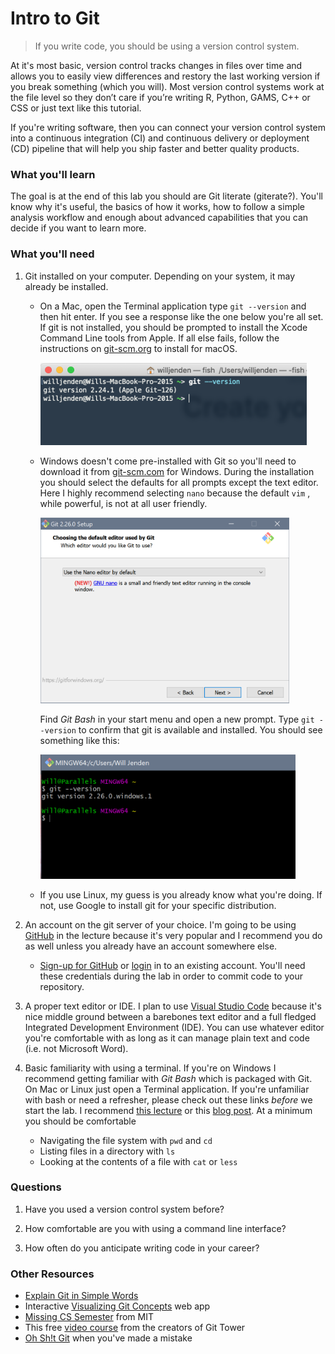 # Intro to Git

>  If you write code, you should be using a version control system. 



At it's most basic, version control tracks changes in files over time and allows you to easily view differences and restory the last working version if you break something (which you will). Most version control systems work at the file level so they don’t care if you’re writing R, Python, GAMS, C++ or CSS or just text like this tutorial. 

If you're writing software, then you can connect your version control system into a continuous integration (CI) and continuous delivery or deployment (CD) pipeline that will help you ship faster and better quality products.



### What you'll learn

The goal is at the end of this lab you should are Git literate (giterate?). You'll know why it's useful, the basics of how it works, how to follow a simple analysis workflow and enough about advanced capabilities that you can decide if you want to learn more.



### What you'll need

1. Git installed on your computer. Depending on your system, it may already be installed. 

   - On a Mac, open the Terminal application type `git --version` and then hit enter. If you see a response like the one below you're all set. If git is not installed, you should be prompted to install the Xcode Command Line tools from Apple. If all else fails, follow the instructions on [git-scm.org](https://git-scm.com/book/en/v2/Getting-Started-Installing-Git) to install for macOS.

     <img src="images/macos-git-version.png" alt="macos-git-version" style="zoom:45%;" />

   - Windows doesn't come pre-installed with Git so you'll need to download it from [git-scm.com](https://git-scm.com/downloads) for Windows. During the installation you should select the defaults for all prompts except the text editor. Here I highly recommend selecting `nano` because the default `vim` , while powerful, is not at all user friendly. 

     <img src="images/windows-git-text-editor.png" alt="windows-git-text-editor" style="zoom:40%;" />

     Find *Git Bash* in your start menu and open a new prompt. Type `git --version` to confirm that git is available and installed. You should see something like this:

     <img src="images/windows-git-bash.png" alt="windows-git-bash" style="zoom:45%;" />

   - If you use Linux, my guess is you already know what you're doing. If not, use Google to install git for your specific distribution. 

2. An account on the git server of your choice. I'm going to be using [GitHub](https://github.com) in the lecture because it's very popular and I recommend you do as well unless you already have an account somewhere else. 
   - [Sign-up for GitHub](https://github.com/join) or [login](https://github.com/login) in to an existing account. You'll need these credentials during the lab in order to commit code to your repository.
3. A proper text editor or IDE. I plan to use [Visual Studio Code](https://code.visualstudio.com) because it's nice middle ground between a barebones text editor and a full fledged Integrated Development Environment (IDE). You can use whatever editor you're comfortable with as long as it can manage plain text and code (i.e. not Microsoft Word).
4. Basic familiarity with using a terminal. If you're on Windows I recommend getting familiar with *Git Bash* which is packaged with Git. On Mac or Linux just open a Terminal application. If you're unfamiliar with bash or need a refresher, please check out these links *before* we start the lab. I recommend [this lecture](https://missing.csail.mit.edu/2020/course-shell/) or this [blog post](https://towardsdatascience.com/basics-of-bash-for-beginners-92e53a4c117a). At a minimum you should be comfortable
   - Navigating the file system with `pwd` and `cd` 
   - Listing files in a directory with `ls`
   - Looking at the contents of a file with `cat` or `less`



### Questions

1. Have you used a version control system before?

2. How comfortable are you with using a command line interface?

3. How often do you anticipate writing code in your career?

   



### Other Resources

* [Explain Git in Simple Words](https://smusamashah.github.io/explain-git-in-simple-words)
* Interactive [Visualizing Git Concepts](https://onlywei.github.io/explain-git-with-d3/) web app
* [Missing CS Semester](https://missing.csail.mit.edu/2020/version-control/) from MIT
* This free [video course](https://www.git-tower.com/learn/) from the creators of Git Tower
* [Oh Sh!t Git](https://ohshitgit.com) when you've made a mistake

